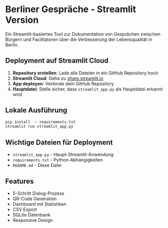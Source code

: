 # Berliner Gespräche - Streamlit Version

Ein Streamlit-basiertes Tool zur Dokumentation von Gesprächen zwischen Bürgern und Facilitatoren über die Verbesserung der Lebensqualität in Berlin.

## Deployment auf Streamlit Cloud

1. **Repository erstellen**: Lade alle Dateien in ein GitHub Repository hoch
2. **Streamlit Cloud**: Gehe zu [share.streamlit.io](https://share.streamlit.io)
3. **App deployen**: Verbinde dein GitHub Repository
4. **Hauptdatei**: Stelle sicher, dass `streamlit_app.py` als Hauptdatei erkannt wird

## Lokale Ausführung

```bash
pip install -r requirements.txt
streamlit run streamlit_app.py
```

## Wichtige Dateien für Deployment

- `streamlit_app.py` - Haupt-Streamlit-Anwendung
- `requirements.txt` - Python-Abhängigkeiten
- `README.md` - Diese Datei

## Features

- 5-Schritt Dialog-Prozess
- QR-Code Generation
- Dashboard mit Statistiken
- CSV Export
- SQLite Datenbank
- Responsive Design
